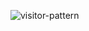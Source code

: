 ![visitor-pattern](https://user-images.githubusercontent.com/81713250/142414272-9dd4c2d4-e54b-4673-ab1d-af7f421225fe.png)